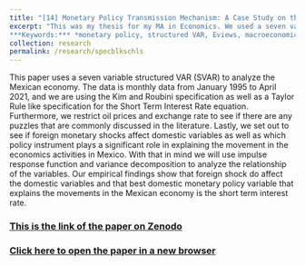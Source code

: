 ```yaml
---
title: "[14] Monetary Policy Transmission Mechanism: A Case Study on the Mexican Economy (2022)"
excerpt: "This was my thesis for my MA in Economics. We used a seven variable structured VAR to analyze which macroeconomic varibale best describes the monetary policy transmition. Published on *Zenodo*.<br>
***Keywords:*** *monetary policy, structured VAR, Eviews, macroeconomics, graduate*" #add this to add an image inside the "" <br/><img src='R001_padic/500x300.png'>
collection: research
permalink: /research/specblkschls
---
```

This paper uses a seven variable structured VAR (SVAR) to analyze the Mexican economy. The data is monthly data from January 1995 to April 2021, and we are using the Kim and Roubini specification as well as a Taylor Rule like specification for the Short Term Interest Rate equation. Furthermore, we restrict oil prices and exchange rate to see if there are any puzzles that are commonly discussed in the literature. Lastly, we set out to see if foreign monetary shocks affect domestic variables as well as which policy instrument plays a significant role in explaining the movement in the economics activities in Mexico. With that in mind we will use impulse response function and variance decomposition to analyze the relationship of the variables. Our empirical findings show that foreign shock do affect the domestic variables and that best domestic monetary policy variable that explains the movements in the Mexican economy is the short term interest rate.


### [This is the link of the paper on Zenodo](https://zenodo.org/records/6578736)


### [Click here to open the paper in a new browser](R014_monpoli/Negron_Thesis_FINAL.pdf)
<object data="R014_monpoli/Negron_Thesis_FINAL.pdf#view=fitH&toolbar=0" width="1000" height="1000" type='application/pdf' style='pointer-events: none'></object>


